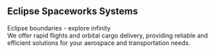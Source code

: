 ## Eclipse Spaceworks Systems
Eclipse boundaries - explore infinity  
We offer rapid flights and orbital cargo delivery, providing reliable and efficient solutions for your aerospace and transportation needs.
